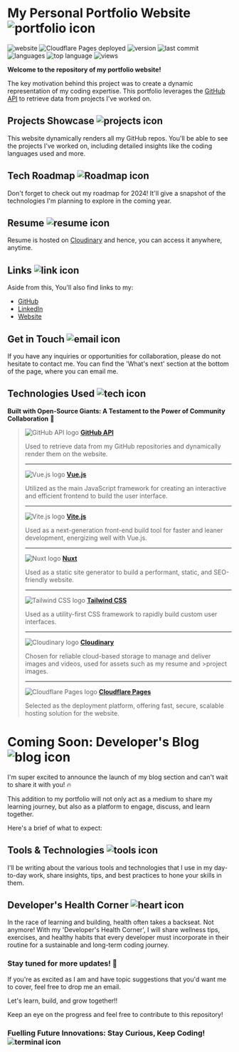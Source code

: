 # My Personal Portfolio Website ![portfolio icon](https://api.iconify.design/game-icons:wizard-face.svg?color=%23888888&width=50&height=50)

![website](https://img.shields.io/website?down_color=red&down_message=offline&logo=cloudflare&logoColor=white&up_color=green&up_message=online&url=https%3A%2F%2Fciaran.io)
![Cloudflare Pages deployed](https://img.shields.io/badge/Cloudflare%20Pages-deployed-brightgreen?logo=cloudflare&logoColor=white)
![version](https://img.shields.io/badge/dynamic/json?logo=bun&color=brightgreen&label=version&query=$.version&url=https://raw.githubusercontent.com/ciaran-io/portfolio/main/package.json)
![last commit](https://img.shields.io/github/last-commit/ciaran-io/portfolio?color=blueviolet&logo=git&logoColor=white)
![languages](https://img.shields.io/github/languages/count/ciaran-io/portfolio?color=yellow&logo=github)
![top language](https://img.shields.io/github/languages/top/ciaran-io/portfolio?color=yellow&logo=github)
![views](https://img.shields.io/github/watchers/ciaran-io/portfolio?logo=github)

**Welcome to the repository of my portfolio website!**

The key motivation behind this project was to create a dynamic representation of my coding expertise. This portfolio leverages the [GitHub API](https://docs.github.com/en/rest/) to retrieve data from projects I've worked on.


## Projects Showcase ![projects icon](https://api.iconify.design/material-symbols-light:wallpaper-slideshow.svg?color=%23888888&width=24&height=24)

This website dynamically renders all my GitHub repos. You'll be able to see the projects I've worked on, including detailed insights like the coding languages used and more.


## Tech Roadmap ![Roadmap icon](https://api.iconify.design/raphael:roadmap.svg?color=%23888888&width=24&height=24!)

Don't forget to check out my roadmap for 2024! It'll give a snapshot of the technologies I'm planning to explore in the coming year.


## Resume ![resume icon](https://api.iconify.design/ooui:special-pages-ltr.svg?color=%23888888)

Resume is hosted on [Cloudinary](https://res.cloudinary.com/c-io/image/upload/dev-domain/resume-ciaran-toner.pdf) and hence, you can access it anywhere, anytime.


## Links ![link icon](https://api.iconify.design/mdi:link.svg?color=%23888888&width=24&height=24)

Aside from this, You'll also find links to my:

-  [GitHub](https://github.com/ciaran-io)
-  [LinkedIn](https://www.linkedin.com/in/ciaran-toner/)
- [Website](https://ciaran-io.dev/)


## Get in Touch ![email icon](https://api.iconify.design/material-symbols:alternate-email.svg?color=%23888888&width=24&height=24)

If you have any inquiries or opportunities for collaboration, please do not hesitate to contact me. You can find the 'What's next' section at the bottom of the page, where you can email me.


## Technologies Used ![tech icon](https://api.iconify.design/mdi:code-braces.svg?color=%23888888&width=24&height=24)

**Built with Open-Source Giants: A Testament to the Power of Community Collaboration** 🤝

>![GitHub API logo](https://api.iconify.design/skill-icons:github-dark.svg?color=%23888888&width=24&height=24) **[GitHub API](https://docs.github.com/en/rest/)**
> 
> Used to retrieve data from my GitHub repositories and dynamically render them on the website.
>
> ---
>![Vue.js logo](https://api.iconify.design/devicon:vuejs.svg?color=%23888888&width=24&height=24) **[Vue.js](https://vuejs.org/)** 
> 
>Utilized as the main JavaScript framework for creating an interactive and efficient frontend to build the user interface.
>
> ---
>![Vite.js logo](https://api.iconify.design/vscode-icons:file-type-vite.svg?color=%23888888&width=24&height=24) **[Vite.js](https://vitejs.dev/)**
> 
> Used as a next-generation front-end build tool for faster and leaner development, energizing well with Vue.js.
> 
> ---
>![Nuxt logo](https://api.iconify.design/logos:nuxt-icon.svg?color=%23888888&width=24&height=24) **[Nuxt](https://nuxtjs.org/)**
> 
>Used as a static site generator to build a performant, static, and SEO-friendly website.
>
> ---
> ![Tailwind CSS logo](https://api.iconify.design/logos:tailwindcss-icon.svg?color=%23888888&width=24&height=24) **[Tailwind CSS](https://tailwindcss.com/)**
>
> Used as a utility-first CSS framework to rapidly build custom user interfaces.
> 
> ---
> ![Cloudinary logo](https://api.iconify.design/logos:cloudinary-icon.svg?color=%23888888&width=24&height=24) **[Cloudinary](https://cloudinary.com/)** 
> 
> Chosen for reliable cloud-based storage to manage and deliver images and videos, used for assets such as my resume and >project images.
>
> ---
> ![Cloudflare Pages logo](https://api.iconify.design/logos:cloudflare-icon.svg?color=%23888888&&width=24&height=24) **[Cloudflare Pages](https://pages.cloudflare.com/)** 
> 
> Selected as the deployment platform, offering fast, secure, scalable hosting solution for the website.


# Coming Soon: Developer's Blog ![blog icon](https://api.iconify.design/fa6-solid:blog.svg?color=%23888888&width=24&height=24)

I'm super excited to announce the launch of my blog section and can't wait to share it with you! 🔥

This addition to my portfolio will not only act as a medium to share my learning journey, but also as a platform to engage, discuss, and learn together.

Here's a brief of what to expect:

## Tools & Technologies ![tools icon](https://api.iconify.design/game-icons:toolbox.svg?color=%23888888&width=24&height=24)

I'll be writing about the various tools and technologies that I use in my day-to-day work, share insights, tips, and best practices to hone your skills in them.

## Developer's Health Corner ![heart icon](https://api.iconify.design/game-icons:techno-heart.svg?color=%23888888&width=24&height=24)

In the race of learning and building, health often takes a backseat. Not anymore! With my 'Developer's Health Corner', I will share wellness tips, exercises, and healthy habits that every developer must incorporate in their routine for a sustainable and long-term coding journey.

### Stay tuned for more updates! 📢

If you're as excited as I am and have topic suggestions that you'd want me to cover, feel free to drop me an email.

Let's learn, build, and grow together!!


Keep an eye on the progress and feel free to contribute to this repository!

### Fuelling Future Innovations: Stay Curious, Keep Coding! ![terminal icon](https://api.iconify.design/ph:terminal.svg?color=%23888888&width=24&height=24)

